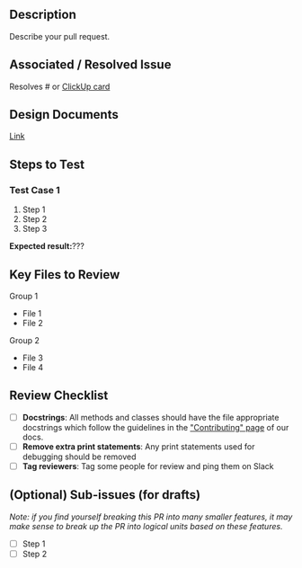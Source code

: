 ## Description
Describe your pull request.

## Associated / Resolved Issue
Resolves # or [ClickUp card](link-to-clickup-card)

## Design Documents
[Link](link-to-design-doc)

## Steps to Test
### Test Case 1
1. Step 1
2. Step 2
3. Step 3

**Expected result:**???

## Key Files to Review
Group 1
 * File 1
 * File 2

Group 2
 * File 3
 * File 4

## Review Checklist

- [ ] **Docstrings**: All methods and classes should have the file appropriate docstrings which follow the guidelines in the ["Contributing" 
page](https://rj-rc-software.readthedocs.io/en/latest/contributing.html) of our docs.
- [ ] **Remove extra print statements**: Any print statements used for debugging should be removed
- [ ] **Tag reviewers**: Tag some people for review and ping them on Slack

## (Optional) Sub-issues (for drafts)
_Note: if you find yourself breaking this PR into many smaller features, it may make sense to break up the PR into logical units based on these features._
- [ ] Step 1
- [ ] Step 2
